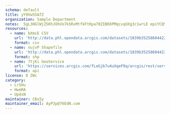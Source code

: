 ```yaml
---
schema: default
title: yY9VwS5AfZ 
organization: Sample Department 
notes:  5gL3HGlWjZSKhJOhVo7k5RxMtfkFtKpa70ZIB0XPMqcvqUXg3c1wrLE epiYCQ9f14bnN9osTY6RvTOAVSbNmrsmaGlBdQF4y2y 
resources:
  - name: bXmcE CSV
    url: 'http://data.phl.opendata.arcgis.com/datasets/1839b35258604422b0b520cbb668df0d_0.csv'
    format: csv
  - name: nujvP Shapefile
    url: 'http://data.phl.opendata.arcgis.com/datasets/1839b35258604422b0b520cbb668df0d_0.zip'
    format: shp
  - name: 7tjKi GeoService
    url: 'https://services.arcgis.com/fLeGjb7u4uXqeF9q/arcgis/rest/services/Air_Monitoring_Stations/FeatureServer/0/query'
    format: api
license: 0 ZWc 
category:
  - LrSHu 
  - HwmRA 
  - UpdsN 
maintainer: CBx5y  
maintainer_email: AyP3p@76EdN.com
---
```

